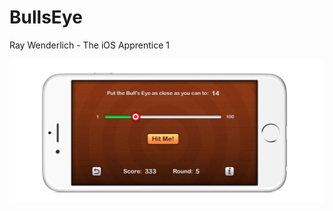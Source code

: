 # BullsEye
Ray Wenderlich - The iOS Apprentice 1

![iPhone preview](/iPhone.jpg?raw=true "iPhone preview")
